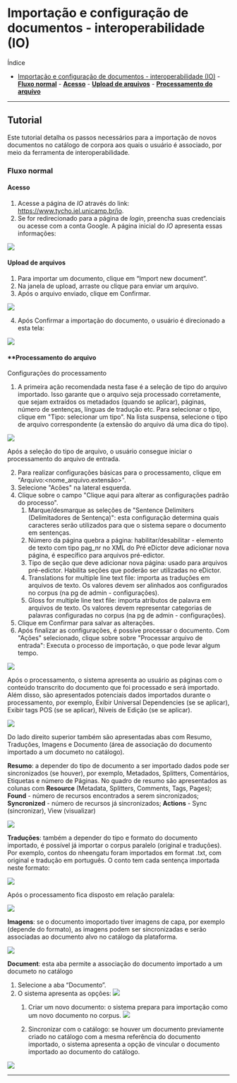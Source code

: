 # Importação e configuração de documentos - interoperabilidade (IO)

Índice

- [Importação e configuração de documentos - interoperabilidade (IO)](#importação-e-configuração-de-documentos---interoperabilidade-io)
      - [**Fluxo normal**](#fluxo-normal)
        - [**Acesso**](#acesso)
        - [**Upload de arquivos**](#upload-de-arquivos)
        - [**Processamento do arquivo**](#processamento-do-arquivo)

---

## Tutorial

Este tutorial detalha os passos necessários para a importação de novos documentos no catálogo de corpora aos quais o usuário é associado, por meio da ferramenta de interoperabilidade.

### **Fluxo normal**

#### **Acesso**

1. Acesse a página de _IO_  através do link: <https://www.tycho.iel.unicamp.br/io>.
2. Se for redirecionado para a página de _login_, preencha suas credenciais ou acesse com a conta Google. A página inicial do _IO_ apresenta essas informações:

![](../images/pt_br/IO_1.png)

#### **Upload de arquivos**

1. Para importar um documento, clique em “Import new document”.
2. Na janela de upload, arraste ou clique para enviar um arquivo.
3. Após o arquivo enviado, clique em Confirmar.

![](../images/pt_br/IO_2.png)

4. Após Confirmar a importação do documento, o usuário é direcionado a esta tela:
   
![](../images/pt_br/IO_3.png)

#### **Processamento do arquivo

Configurações do processamento

1. A primeira ação recomendada nesta fase é a seleção de tipo do arquivo importado. Isso garante que o arquivo seja processado corretamente, que sejam extraídos os metadados (quando se aplicar), páginas, número de sentenças, línguas de tradução etc.  Para selecionar o tipo, clique em "Tipo: selecionar um tipo". Na lista suspensa, selecione o tipo de arquivo correspondente (a extensão do arquivo dá uma dica do tipo).

![](../images/pt_br/IO_4.png)

Após a seleção do tipo de arquivo, o usuário consegue iniciar o processamento do arquivo de entrada.

2. Para realizar configurações básicas para o processamento, clique em "Arquivo:<nome_arquivo.extensão>".
3. Selecione "Acões" na lateral esquerda.
4. Clique sobre o campo "Clique aqui para alterar as configurações padrão do processo".
   1. Marque/desmarque as seleções de "Sentence Delimiters (Delimitadores de Sentença)": esta configuração determina quais caracteres serão utilizados para que o sistema separe o documento em sentenças.
   2. Número da página quebra a página: habilitar/desabilitar - elemento de texto com tipo pag_nr no XML do Pré eDictor deve adicionar nova página, é específico para arquivos pré-edictor.
   3. Tipo de seção que deve adicionar nova página: usado para arquivos pré-edictor. Habilita seções que poderão ser utilizadas no eDictor.
   4. Translations for multiple line text file: importa as traduções em arquivos de texto. Os valores devem ser alinhados aos configurados no corpus (na pg de admin - configurações).
   5. Gloss for multiple line text file: importa atributos de palavra em arquivos de texto. Os valores devem representar categorias de palavras configuradas no corpus (na pg de admin - configurações).
5. Clique em Confirmar para salvar as alterações.
6. Após finalizar as configurações, é possíve processar o documento. Com "Ações" selecionado, clique sobre sobre "Processar arquivo de entrada": Executa o processo de importação, o que pode levar algum tempo.

![](../images/pt_br/IO_5.png)

Após o processamento, o sistema apresenta ao usuário as páginas com o conteúdo transcrito do documento que foi processado e será importado. Além disso, são apresentados potenciais dados importados durante o processamento, por exemplo, Exibir Universal Dependencies (se se aplicar), Exibir tags POS (se se aplicar), Níveis de Edição (se se aplicar).

![](../images/pt_br/IO_6.png)

Do lado direito superior também são apresentadas abas com Resumo, Traduções, Imagens e Documento (área de associação do documento importado a um documeto no catálogo).

**Resumo**: a depender do tipo de documento a ser importado dados pode ser sincronizados (se houver), por exemplo, Metadados, Splitters, Comentários, Etiquetas e número de Páginas. No quadro de resumo são apresentados as colunas com **Resource** (Metadata, Splitters, Comments, Tags, Pages); **Found** - número de recursos encontrados a serem sincronizados; **Syncronized** - número de recursos já sincronizados; **Actions** - Sync (sincronizar), View (visualizar)

<!--REVISAR: há um erro com relação à sincronização de informações - observei em Metadata, há nos outros também? Precisarei expandir esta parte assim que os erros forem corrigidos (explicar um a um dos dados do resumo?-->

![](../images/pt_br/IO_7.png)

**Traduções**: também a depender do tipo e formato do documento importado, é possível já importar o corpus paralelo (original e traduções). Por exemplo, contos do nheengatu foram importados em format .txt, com original e tradução em português. O conto tem cada sentença importada neste formato:

![](../images/pt_br/IO_8.png)

Após o processamento fica disposto em relação paralela:

![](../images/pt_br/IO_9.png)

**Imagens**: se o documento imoportado tiver imagens de capa, por exemplo (depende do formato), as imagens podem ser sincronizadas e serão associadas ao documento alvo no catálogo da plataforma. 

![](../images/pt_br/IO_10.png)

**Document**: esta aba permite a associação do documento importado a um documeto no catálogo

1. Selecione a aba “Documento”.
2. O sistema apresenta as opções:
   ![](../images/pt_br/IO_11.png)
   1. Criar um novo documento: o sistema prepara para importação como um novo documento no corpus.
   ![](../images/pt_br/IO_12.png)
   
   2. Sincronizar com o catálogo: se houver um documento previamente criado no catálogo com a mesma referência do documento importado, o sistema apresenta a opção de vincular o documento importado ao documento do catálogo.

![](../images/pt_br/IO_13.png)

---
